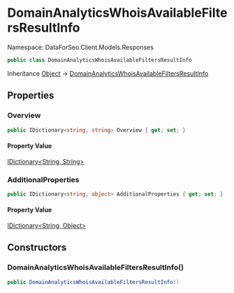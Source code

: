 # DomainAnalyticsWhoisAvailableFiltersResultInfo

Namespace: DataForSeo.Client.Models.Responses

```csharp
public class DomainAnalyticsWhoisAvailableFiltersResultInfo
```

Inheritance [Object](https://docs.microsoft.com/en-us/dotnet/api/system.object) → [DomainAnalyticsWhoisAvailableFiltersResultInfo](./dataforseo.client.models.responses.domainanalyticswhoisavailablefiltersresultinfo.md)

## Properties

### **Overview**

```csharp
public IDictionary<string, string> Overview { get; set; }
```

#### Property Value

[IDictionary&lt;String, String&gt;](https://docs.microsoft.com/en-us/dotnet/api/system.collections.generic.idictionary-2)<br>

### **AdditionalProperties**

```csharp
public IDictionary<string, object> AdditionalProperties { get; set; }
```

#### Property Value

[IDictionary&lt;String, Object&gt;](https://docs.microsoft.com/en-us/dotnet/api/system.collections.generic.idictionary-2)<br>

## Constructors

### **DomainAnalyticsWhoisAvailableFiltersResultInfo()**

```csharp
public DomainAnalyticsWhoisAvailableFiltersResultInfo()
```
